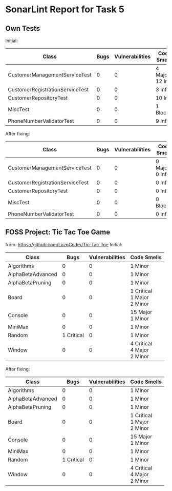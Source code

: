 # SonarLint Report for Task 5

## Own Tests

Initial:

| Class                           | Bugs | Vulnerabilities | Code Smells          |
|---------------------------------|------|-----------------|----------------------| 
| CustomerManagementServiceTest   | 0    | 0               | 4 Major<br/> 12 Info |
| CustomerRegistrationServiceTest | 0    | 0               | 3 Info               |
| CustomerRepositoryTest          | 0    | 0               | 10 Info              |
| MiscTest                        | 0    | 0               | 1 Blocker            | `
| PhoneNumberValidatorTest        | 0    | 0               | 9 Info               | 

After fixing:

| Class                           | Bugs | Vulnerabilities | Code Smells        |
|---------------------------------|------|-----------------|--------------------|
| CustomerManagementServiceTest   | 0    | 0               | 0 Major<br/>0 Info |
| CustomerRegistrationServiceTest | 0    | 0               | 0 Info             |
| CustomerRepositoryTest          | 0    | 0               | 0 Info             |
| MiscTest                        | 0    | 0               | 0 Blocker          | `
| PhoneNumberValidatorTest        | 0    | 0               | 0 Info             | 

## FOSS Project: Tic Tac Toe Game

from: https://github.com/LazoCoder/Tic-Tac-Toe
Initial:

| Class             | Bugs       | Vulnerabilities | Code Smells                        |
|-------------------|------------|-----------------|------------------------------------| 
| Algorithms        | 0          | 0               | 1 Minor                            |
| AlphaBetaAdvanced | 0          | 0               | 1 Minor                            |
| AlphaBetaPruning  | 0          | 0               | 1 Minor                            |
| Board             | 0          | 0               | 1 Critical<br/>1 Major<br/>2 Minor |
| Console           | 0          | 0               | 15 Major<br/>1 Minor               |
| MiniMax           | 0          | 0               | 1 Minor                            |
| Random            | 1 Critical | 0               | 1 Minor                            |
| Window            | 0          | 0               | 4 Critical<br/>4 Major<br/>2 Minor |

After fixing:

| Class             | Bugs       | Vulnerabilities | Code Smells                        |
|-------------------|------------|-----------------|------------------------------------| 
| Algorithms        | 0          | 0               | 1 Minor                            |
| AlphaBetaAdvanced | 0          | 0               | 1 Minor                            |
| AlphaBetaPruning  | 0          | 0               | 1 Minor                            |
| Board             | 0          | 0               | 1 Critical<br/>1 Major<br/>2 Minor |
| Console           | 0          | 0               | 15 Major<br/>1 Minor               |
| MiniMax           | 0          | 0               | 1 Minor                            |
| Random            | 1 Critical | 0               | 1 Minor                            |
| Window            | 0          | 0               | 4 Critical<br/>4 Major<br/>2 Minor |